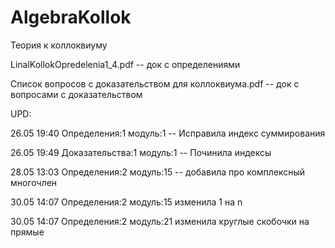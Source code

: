 # AlgebraKollok
Теория к коллоквиуму

LinalKollokOpredelenia1_4.pdf -- док с определениями

Список вопросов с доказательством для коллоквиума.pdf -- док с вопросами с доказательством

UPD:

26.05 19:40 Определения:1 модуль:1 -- Исправила индекс суммирования

26.05 19:49 Доказательства:1 модуль:1 -- Починила индексы

28.05 13:03 Определения:2 модуль:15 -- добавила про комплексный многочлен

30.05 14:07 Определения:2 модуль:15 изменила 1 на n

30.05 14:07 Определения:2 модуль:21 изменила круглые скобочки на прямые

